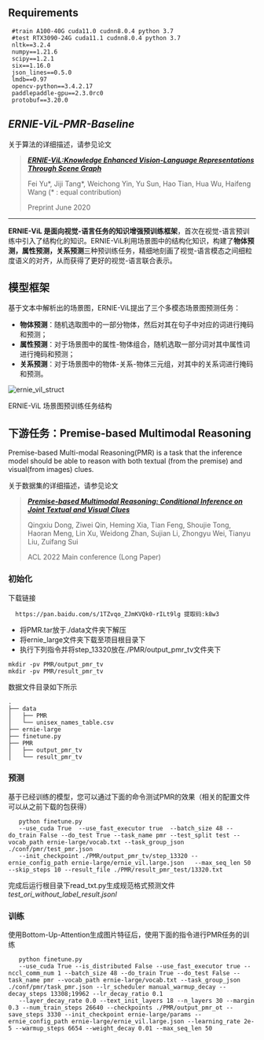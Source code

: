 ## Requirements
  ```script
   #train A100-40G cuda11.0 cudnn8.0.4 python 3.7
   #test RTX3090-24G cuda11.1 cudnn8.0.4 python 3.7
   nltk==3.2.4
   numpy==1.21.6
   scipy==1.2.1
   six==1.16.0
   json_lines==0.5.0
   lmdb==0.97
   opencv-python==3.4.2.17
   paddlepaddle-gpu==2.3.0rc0
   protobuf==3.20.0
  ```



## _ERNIE-ViL-PMR-Baseline_


关于算法的详细描述，请参见论文

>[_**ERNIE-ViL:Knowledge Enhanced Vision-Language Representations Through Scene Graph**_](https://arxiv.org/abs/2006.16934)
>
>Fei Yu\*, Jiji Tang\*, Weichong Yin, Yu Sun, Hao Tian, Hua Wu, Haifeng Wang (\* : equal contribution)
>
>Preprint June 2020
>


---
**ERNIE-ViL
是面向视觉-语言任务的知识增强预训练框架**，首次在视觉-语言预训练中引入了结构化的知识。ERNIE-ViL利用场景图中的结构化知识，构建了**物体预测，属性预测，关系预测**三种预训练任务，精细地刻画了视觉-语言模态之间细粒度语义的对齐，从而获得了更好的视觉-语言联合表示。

## 模型框架

基于文本中解析出的场景图，ERNIE-ViL提出了三个多模态场景图预测任务：
- **物体预测**：随机选取图中的一部分物体，然后对其在句子中对应的词进行掩码和预测；
- **属性预测**：对于场景图中的属性-物体组合，随机选取一部分词对其中属性词进行掩码和预测；
- **关系预测**：对于场景图中的物体-关系-物体三元组，对其中的关系词进行掩码和预测。

![ernie_vil_struct](.meta/ernie_vil_struct.png)

ERNIE-ViL 场景图预训练任务结构



## 下游任务：Premise-based Multimodal Reasoning

Premise-based Multi-modal Reasoning(PMR) is a task that the inference model should be able to reason with both textual (from the premise) and visual(from images) clues.

关于数据集的详细描述，请参见论文

>[_**Premise-based Multimodal Reasoning: Conditional Inference on Joint Textual and Visual Clues**_](https://arxiv.org/abs/2105.07122)
>
>Qingxiu Dong, Ziwei Qin, Heming Xia, Tian Feng, Shoujie Tong, Haoran Meng, Lin Xu, Weidong Zhan, Sujian Li, Zhongyu Wei, Tianyu Liu, Zuifang Sui
>
>ACL 2022 Main conference (Long Paper)
>


### 初始化
下载链接
  ```script
    https://pan.baidu.com/s/1TZvqo_ZJmKVQk0-rILt9lg 提取码:k8w3
  ```
- 将PMR.tar放于./data文件夹下解压
- 将ernie_large文件夹下载至项目根目录下
- 执行下列指令并将step_13320放在./PMR/output_pmr_tv文件夹下
```script
mkdir -pv PMR/output_pmr_tv
mkdir -pv PMR/result_pmr_tv
```
数据文件目录如下所示
```script
.
├── data
│   ├── PMR
│   └── unisex_names_table.csv
├── ernie-large
├── finetune.py
├── PMR
│   ├── output_pmr_tv
│   └── result_pmr_tv
```


### 预测
基于已经训练的模型，您可以通过下面的命令测试PMR的效果（相关的配置文件可以从之前下载的包获得）
 
  ```script
     python finetune.py
     --use_cuda True  --use_fast_executor true  --batch_size 48 --do_train False --do_test True --task_name pmr --test_split test --vocab_path ernie-large/vocab.txt --task_group_json ./conf/pmr/test_pmr.json 
     --init_checkpoint ./PMR/output_pmr_tv/step_13320 --ernie_config_path ernie-large/ernie_vil.large.json   --max_seq_len 50 --skip_steps 10 --result_file ./PMR/result_pmr_test/13320.txt
  ```
完成后运行根目录下read_txt.py生成规范格式预测文件*test_ori_without_label_result.jsonl*
### 训练
使用Bottom-Up-Attention生成图片特征后，使用下面的指令进行PMR任务的训练
 
  ```script
     python finetune.py
     --use_cuda True --is_distributed False --use_fast_executor true --nccl_comm_num 1 --batch_size 48 --do_train True --do_test False --task_name pmr --vocab_path ernie-large/vocab.txt --task_group_json ./conf/pmr/task_pmr.json --lr_scheduler manual_warmup_decay --decay_steps 13308;19962 --lr_decay_ratio 0.1 
     --layer_decay_rate 0.0 --text_init_layers 18 --n_layers 30 --margin 0.3 --num_train_steps 26640 --checkpoints ./PMR/output_pmr_ot --save_steps 3330 --init_checkpoint ernie-large/params --ernie_config_path ernie-large/ernie_vil.large.json --learning_rate 2e-5 --warmup_steps 6654 --weight_decay 0.01 --max_seq_len 50
  ```

